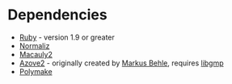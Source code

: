 Dependencies
===============================================================================

* [Ruby](http://www.ruby-lang.org/en/) - version 1.9 or greater
* [Normaliz](http://www.mathematik.uni-osnabrueck.de/normaliz/)
* [Macauly2](http://www.math.uiuc.edu/Macaulay2/)
* [Azove2](https://github.com/jeffremer/azove) - originally created by [Markus Behle](http://www.mpi-inf.mpg.de/~behle/azove.html), requires [libgmp](http://gmplib.org/)
* [Polymake](http://polymake.org/doku.php/start)